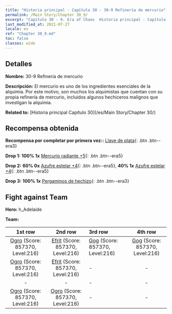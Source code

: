 ```yaml
---
title: "Historia principal - Capítulo 30 - 30-9 Refinería de mercurio"
permalink: /Main Story/Chapter 30_9/
excerpt: "Capítulo 30 - 9. Era of Chaos  Historia principal - Capítulo 30_9. 30-9 Refinería de mercurio"
last_modified_at: 2021-07-27
locale: es
ref: "Chapter 30_9.md"
toc: false
classes: wide
---
```


## Detalles

 **Nombre:** 30-9 Refinería de mercurio

 **Descripción:** El mercurio es uno de los ingredientes esenciales de la alquimia. Por este motivo, son muchos los alquimistas que cuentan con su propia refinería de mercurio, incluidos algunos hechiceros malignos que investigan la alquimia.

 **Related to:** [Historia principal Capítulo 30](/es/Main Story/Chapter 30/)

## Recompensa obtenida

 **Recompensa por completar por primera vez::** [Llave de plata](/ItemsES/con_693/){: .btn .btn--era3}

 **Drop 1:** **100% 1x** [Mercurio radiante +5](/ItemsES/mat_98/){: .btn .btn--era5}

 **Drop 2:** **60% 0x** [Azufre estelar +4](/ItemsES/mat_92/){: .btn .btn--era5}, **40% 1x** [Azufre estelar +4](/ItemsES/mat_92/){: .btn .btn--era5}

 **Drop 3:** **100% 1x** [Pergaminos de hechizo](/ItemsES/con_694/){: .btn .btn--era3}


## Fight against Team
 **Hero:** h_Adelaide

 **Team:**


  | 1st row | 2nd row | 3rd row | 4th row |
  |:----:|:----:|:----|:----:|
  | [Ogro](/es/units/Ogre/) (Score: 857370, Level:216)  | [Efrit](/es/units/Efreeti/) (Score: 857370, Level:216)  | [Gog](/es/units/Gog/) (Score: 857370, Level:216)  | [Gog](/es/units/Gog/) (Score: 857370, Level:216)  |
  | [Ogro](/es/units/Ogre/) (Score: 857370, Level:216)  | [Efrit](/es/units/Efreeti/) (Score: 857370, Level:216)  | - | - |
  | - | - | - | - |
  | [Ogro](/es/units/Ogre/) (Score: 857370, Level:216)  | [Ogro](/es/units/Ogre/) (Score: 857370, Level:216)  | - | - |



